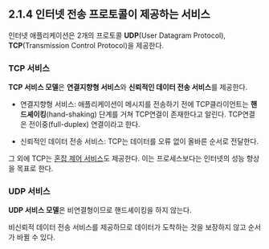 ## 2.1.4 인터넷 전송 프로토콜이 제공하는 서비스

인터넷 애플리케이션은 2개의 프로토콜 **UDP**(User Datagram Protocol), **TCP**(Transmission Control Protocol)을 제공한다.

### TCP 서비스

**TCP 서비스 모델**은 **연결지향형 서비스**와 **신뢰적인 데이터 전송 서비스**를 제공한다.

- 연결지향형 서비스: 애플리케이션이 메시지를 전송하기 전에 TCP클라이언트는 **핸드셰이킹**(hand-shaking) 단계를 거쳐 TCP연결이 존재한다고 알린다. TCP연결은 전이중(full-duplex) 연결이라고 한다.

- 신뢰적인 데이터 전송 서비스: TCP는 데이터를 오류 없이 올바른 순서로 전달한다.

그 외에 TCP는 [혼잡 제어 서비스](https://ko.wikipedia.org/wiki/%ED%98%BC%EC%9E%A1_%EC%A0%9C%EC%96%B4)도 제공한다. 이는 프로세스보다는 인터넷의 성능 향상을 목표로 한다.

### UDP 서비스

**UDP 서비스 모델**은 비연결형이므로 핸드셰이킹을 하지 않는다.

비신뢰적 데이터 전송 서비스를 제공하므로 데이터가 도착하는 것을 보장하지 않고 순서가 바뀔 수 있다.
